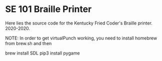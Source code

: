 # SE 101 Braille Printer

Here lies the source code for the Kentucky Fried Coder's Braille printer.
2020-2020.



NOTE: In order to get virtualPunch working, you need to install homebrew from brew.sh and then

brew install SDL
pip3 install pygame

